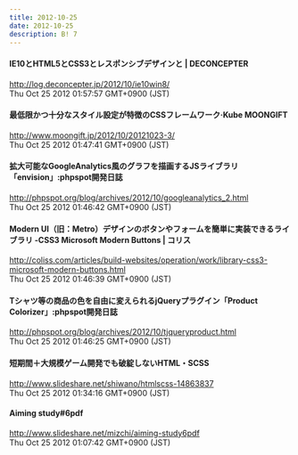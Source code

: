 ```yaml
---
title: 2012-10-25
date: 2012-10-25
description: B! 7
---
```


#### IE10とHTML5とCSS3とレスポンシブデザインと | DECONCEPTER
http://log.deconcepter.jp/2012/10/ie10win8/<br>
Thu Oct 25 2012 01:57:57 GMT+0900 (JST)<br>


#### 最低限かつ十分なスタイル設定が特徴のCSSフレームワーク·Kube MOONGIFT
http://www.moongift.jp/2012/10/20121023-3/<br>
Thu Oct 25 2012 01:47:41 GMT+0900 (JST)<br>


#### 拡大可能なGoogleAnalytics風のグラフを描画するJSライブラリ「envision」:phpspot開発日誌
http://phpspot.org/blog/archives/2012/10/googleanalytics_2.html<br>
Thu Oct 25 2012 01:46:42 GMT+0900 (JST)<br>


####   Modern UI（旧：Metro）デザインのボタンやフォームを簡単に実装できるライブラリ -CSS3 Microsoft Modern Buttons | コリス
http://coliss.com/articles/build-websites/operation/work/library-css3-microsoft-modern-buttons.html<br>
Thu Oct 25 2012 01:46:39 GMT+0900 (JST)<br>


#### Tシャツ等の商品の色を自由に変えられるjQueryプラグイン「Product Colorizer」:phpspot開発日誌
http://phpspot.org/blog/archives/2012/10/tjqueryproduct.html<br>
Thu Oct 25 2012 01:46:25 GMT+0900 (JST)<br>


#### 短期間＋大規模ゲーム開発でも破綻しないHTML・SCSS
http://www.slideshare.net/shiwano/htmlscss-14863837<br>
Thu Oct 25 2012 01:34:16 GMT+0900 (JST)<br>


#### Aiming study#6pdf
http://www.slideshare.net/mizchi/aiming-study6pdf<br>
Thu Oct 25 2012 01:07:42 GMT+0900 (JST)<br>


